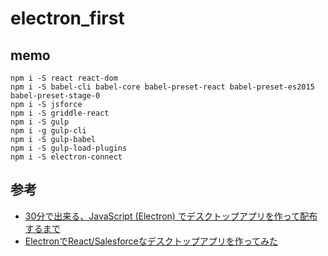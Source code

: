 # electron_first

## memo
```
npm i -S react react-dom
npm i -S babel-cli babel-core babel-preset-react babel-preset-es2015 babel-preset-stage-0
npm i -S jsforce
npm i -S griddle-react
npm i -S gulp
npm i -g gulp-cli
npm i -S gulp-babel
npm i -S gulp-load-plugins
npm i -S electron-connect
```

## 参考
- [30分で出来る、JavaScript (Electron) でデスクトップアプリを作って配布するまで](http://qiita.com/nyanchu/items/15d514d9b9f87e5c0a29)
- [ElectronでReact/Salesforceなデスクトップアプリを作ってみた](http://info.skyvisualeditor.com/blog/2016/160208_001566.php)
